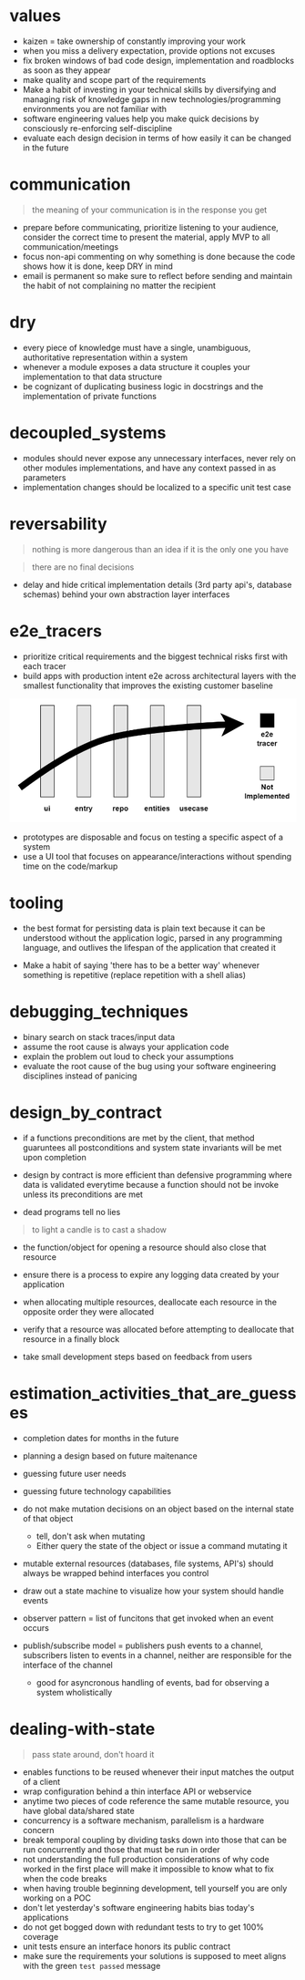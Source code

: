# values
- kaizen = take ownership of constantly improving your work
- when you miss a delivery expectation, provide options not excuses
- fix broken windows of bad code design, implementation and roadblocks as soon as they appear
- make quality and scope part of the requirements
- Make a habit of investing in your technical skills by diversifying and managing risk of knowledge gaps in new technologies/programming environments you are not familiar with
- software engineering values help you make quick decisions by consciously re-enforcing self-discipline
- evaluate each design decision in terms of how easily it can be changed in the future

# communication
> the meaning of your communication is in the response you get

- prepare before communicating, prioritize listening to your audience, consider the correct time to present the material, apply MVP to all communication/meetings
- focus non-api commenting on why something is done because the code shows how it is done, keep DRY in mind
- email is permanent so make sure to reflect before sending and maintain the habit of not complaining no matter the recipient

# dry
- every piece of knowledge must have a single, unambiguous, authoritative representation within a system
- whenever a module exposes a data structure it couples your implementation to that data structure
- be cognizant of duplicating business logic in docstrings and the implementation of private functions

# decoupled_systems
- modules should never expose any unnecessary interfaces, never rely on other modules implementations, and have any context passed in as parameters
- implementation changes should be localized to a specific unit test case 


# reversability
> nothing is more dangerous than an idea if it is the only one you have

> there are no final decisions

- delay and hide critical implementation details (3rd party api's, database schemas) behind your own abstraction layer interfaces


# e2e_tracers
- prioritize critical requirements and the biggest technical risks first with each tracer
- build apps with production intent e2e across architectural layers with the smallest functionality that improves the existing customer baseline

![images/e2e_tracer.png](images/e2e_tracer.png)

- prototypes are disposable and focus on testing a specific aspect of a system
- use a UI tool that focuses on appearance/interactions without spending time on the code/markup


# tooling
- the best format for persisting data is plain text because it can be understood without the application logic, parsed in any programming language, and outlives the lifespan of the application that created it

- Make a habit of saying 'there has to be a better way' whenever something is repetitive (replace repetition with a shell alias)

# debugging_techniques
- binary search on stack traces/input data
- assume the root cause is always your application code
- explain the problem out loud to check your assumptions
- evaluate the root cause of the bug using your software engineering disciplines instead of panicing


# design_by_contract
- if a functions preconditions are met by the client, that method guaruntees all postconditions and system state invariants will be met upon completion
- design by contract is more efficient than defensive programming where data is validated everytime because a function should not be invoke unless its preconditions are met


- dead programs tell no lies
> to light a candle is to cast a shadow
- the function/object for opening a resource should also close that resource

- ensure there is a process to expire any logging data created by your application
- when allocating multiple resources, deallocate each resource in the opposite order they were allocated
- verify that a resource was allocated before attempting to deallocate that resource in a finally block
- take small development steps based on feedback from users


# estimation_activities_that_are_guesses 
- completion dates for months in the future
- planning a design based on future maitenance
- guessing future user needs
- guessing future technology capabilities


- do not make mutation decisions on an object based on the internal state of that object
    - tell, don't ask when mutating
    - Either query the state of the object or issue a command mutating it
- mutable external resources (databases, file systems, API's) should always be wrapped behind interfaces you control

- draw out a state machine to visualize how your system should handle events
- observer pattern = list of funcitons that get invoked when an event occurs

- publish/subscribe model = publishers push events to a channel, subscribers listen to events in a channel, neither are responsible for the interface of the channel
    - good for asyncronous handling of events, bad for observing a system wholistically

# dealing-with-state
> pass state around, don't hoard it

- enables functions to be reused whenever their input matches the output of a client
- wrap configuration behind a thin interface API or webservice
- anytime two pieces of code reference the same mutable resource, you have global data/shared state
- concurrency is a software mechanism, parallelism is a hardware concern
- break temporal coupling by dividing tasks down into those that can be run concurrently and those that must be run in order
- not understanding the full production considerations of why code worked in the first place will make it impossible to know what to fix when the code breaks
- when having trouble beginning development, tell yourself you are only working on a POC
- don't let yesterday's software engineering habits bias today's applications
- do not get bogged down with redundant tests to try to get 100% coverage
- unit tests ensure an interface honors its public contract
- make sure the requirements your solutions is supposed to meet aligns with the green ```test passed``` message